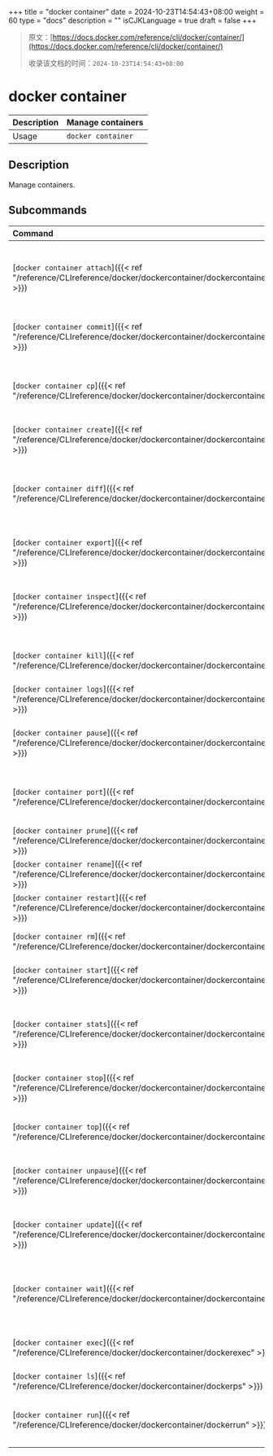 +++
title = "docker container"
date = 2024-10-23T14:54:43+08:00
weight = 60
type = "docs"
description = ""
isCJKLanguage = true
draft = false
+++

> 原文：[https://docs.docker.com/reference/cli/docker/container/](https://docs.docker.com/reference/cli/docker/container/)
>
> 收录该文档的时间：`2024-10-23T14:54:43+08:00`

# docker container

| Description | Manage containers  |
| :---------- | ------------------ |
| Usage       | `docker container` |

## Description

Manage containers.

## Subcommands

| Command                                                      | Description                                                  |
| :----------------------------------------------------------- | :----------------------------------------------------------- |
| [`docker container attach`]({{< ref "/reference/CLIreference/docker/dockercontainer/dockercontainerattach" >}}) | Attach local standard input, output, and error streams to a running container |
| [`docker container commit`]({{< ref "/reference/CLIreference/docker/dockercontainer/dockercontainercommit" >}}) | Create a new image from a container's changes                |
| [`docker container cp`]({{< ref "/reference/CLIreference/docker/dockercontainer/dockercontainercp" >}}) | Copy files/folders between a container and the local filesystem |
| [`docker container create`]({{< ref "/reference/CLIreference/docker/dockercontainer/dockercontainercreate" >}}) | Create a new container                                       |
| [`docker container diff`]({{< ref "/reference/CLIreference/docker/dockercontainer/dockercontainerdiff" >}}) | Inspect changes to files or directories on a container's filesystem |
| [`docker container export`]({{< ref "/reference/CLIreference/docker/dockercontainer/dockercontainerexport" >}}) | Export a container's filesystem as a tar archive             |
| [`docker container inspect`]({{< ref "/reference/CLIreference/docker/dockercontainer/dockercontainerinspect" >}}) | Display detailed information on one or more containers       |
| [`docker container kill`]({{< ref "/reference/CLIreference/docker/dockercontainer/dockercontainerkill" >}}) | Kill one or more running containers                          |
| [`docker container logs`]({{< ref "/reference/CLIreference/docker/dockercontainer/dockercontainerlogs" >}}) | Fetch the logs of a container                                |
| [`docker container pause`]({{< ref "/reference/CLIreference/docker/dockercontainer/dockercontainerpause" >}}) | Pause all processes within one or more containers            |
| [`docker container port`]({{< ref "/reference/CLIreference/docker/dockercontainer/dockercontainerport" >}}) | List port mappings or a specific mapping for the container   |
| [`docker container prune`]({{< ref "/reference/CLIreference/docker/dockercontainer/dockercontainerprune" >}}) | Remove all stopped containers                                |
| [`docker container rename`]({{< ref "/reference/CLIreference/docker/dockercontainer/dockercontainerrename" >}}) | Rename a container                                           |
| [`docker container restart`]({{< ref "/reference/CLIreference/docker/dockercontainer/dockercontainerrestart" >}}) | Restart one or more containers                               |
| [`docker container rm`]({{< ref "/reference/CLIreference/docker/dockercontainer/dockercontainerrm" >}}) | Remove one or more containers                                |
| [`docker container start`]({{< ref "/reference/CLIreference/docker/dockercontainer/dockercontainerstart" >}}) | Start one or more stopped containers                         |
| [`docker container stats`]({{< ref "/reference/CLIreference/docker/dockercontainer/dockercontainerstats" >}}) | Display a live stream of container(s) resource usage statistics |
| [`docker container stop`]({{< ref "/reference/CLIreference/docker/dockercontainer/dockercontainerstop" >}}) | Stop one or more running containers                          |
| [`docker container top`]({{< ref "/reference/CLIreference/docker/dockercontainer/dockercontainertop" >}}) | Display the running processes of a container                 |
| [`docker container unpause`]({{< ref "/reference/CLIreference/docker/dockercontainer/dockercontainerunpause" >}}) | Unpause all processes within one or more containers          |
| [`docker container update`]({{< ref "/reference/CLIreference/docker/dockercontainer/dockercontainerupdate" >}}) | Update configuration of one or more containers               |
| [`docker container wait`]({{< ref "/reference/CLIreference/docker/dockercontainer/dockercontainerwait" >}}) | Block until one or more containers stop, then print their exit codes |
| [`docker container exec`]({{< ref "/reference/CLIreference/docker/dockercontainer/dockerexec" >}}) | Execute a command in a running container                     |
| [`docker container ls`]({{< ref "/reference/CLIreference/docker/dockercontainer/dockerps" >}}) | List containers                                              |
| [`docker container run`]({{< ref "/reference/CLIreference/docker/dockercontainer/dockerrun" >}}) | Create and run a new container from an image                 |

